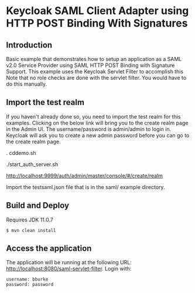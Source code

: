 # Keycloak SAML Client Adapter using HTTP POST Binding With Signatures

## Introduction

Basic example that demonstrates how to setup an application as a SAML v2.0 Service Provider using SAML HTTP POST Binding with Signature Support.  This example uses the Keycloak Servlet Filter to accomplish this
Note that no role checks are done with the servlet filter.  You would have to do this manually.

## Import the test realm

If you haven't already done so, you need to import the test realm for this examples.  Clicking on the below link will bring you to the
create realm page in the Admin UI.  The username/password is admin/admin to login in.  Keycloak will ask you to
create a new admin password before you can go to the create realm page.

. cddemo.sh

./start_auth_server.sh

[http://localhost:9999/auth/admin/master/console/#/create/realm](http://localhost:9999/auth/admin/master/console/#/create/realm)

Import the testsaml.json file that is in the saml/ example directory.

## Build and Deploy

Requires JDK 11.0.7

```
$ mvn clean install
```


## Access the application

The application will be running at the following URL: <http://localhost:8080/saml-servlet-filter>.  Login with:

    username: bburke
    password: password


